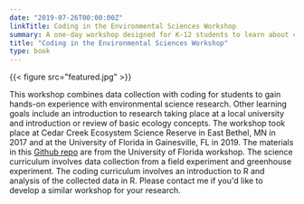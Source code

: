 ```yaml
---
date: "2019-07-26T00:00:00Z"
linkTitle: Coding in the Environmental Sciences Workshop
summary: A one-day workshop designed for K-12 students to learn about coding in the environmental sciences.
title: "Coding in the Environmental Sciences Workshop"
type: book
---
```


{{< figure src="featured.jpg" >}}

This workshop combines data collection with coding for students to gain hands-on experience with environmental science research. Other learning goals include an introduction to research taking place at a local university and introduction or review of basic ecology concepts. The workshop took place at Cedar Creek Ecosystem Science Reserve in East Bethel, MN in 2017 and at the University of Florida in Gainesville, FL in 2019. The materials in this [Github repo](https://github.com/aekendig/CodingEnvSci_UF_FieldTrip) are from the University of Florida workshop. The science curriculum involves data collection from a field experiment and greenhouse experiment. The coding curriculum involves an introduction to R and analysis of the collected data in R. Please contact me if you'd like to develop a similar workshop for your research.
